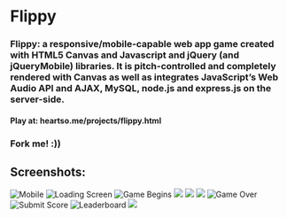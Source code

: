 # Flippy

### Flippy: a responsive/mobile-capable web app game created with HTML5 Canvas and Javascript and jQuery (and jQueryMobile) libraries. It is pitch-controlled and completely rendered with Canvas as well as integrates JavaScript’s Web Audio API and AJAX, MySQL, node.js and express.js on the server-side.

#### Play at: heartso.me/projects/flippy.html

### Fork me! :)) 

## Screenshots:

![Mobile](/assets/images/flippy/screenshots/1.png "On Mobile") ![Loading Screen](/assets/images/flippy/screenshots/2.png "Loading Screen")
![Game Begins](/assets/images/flippy/screenshots/3.png "Game Begins!") ![](/assets/images/flippy/screenshots/4.png)
![](/assets/images/flippy/screenshots/5.png) ![](/assets/images/flippy/screenshots/6.png)
![Game Over](/assets/images/flippy/screenshots/7.png "Game Over :<") ![Submit Score](/assets/images/flippy/screenshots/8.png "Submit Score Screen")
![Leaderboard](/assets/images/flippy/screenshots/9.png "Leaderboard") ![](/assets/images/flippy/screenshots/10.png)
